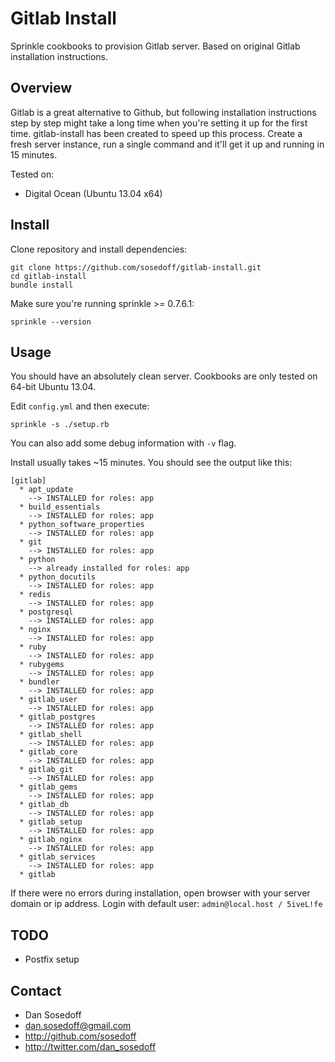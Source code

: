 # Gitlab Install

Sprinkle cookbooks to provision Gitlab server. Based on original Gitlab
installation instructions.

## Overview

Gitlab is a great alternative to Github, but following installation instructions
step by step might take a long time when you're setting it up for the first time. 
gitlab-install has been created to speed up this process. Create a fresh server 
instance, run a single command and it'll get it up and running in 15 minutes.

Tested on:

- Digital Ocean (Ubuntu 13.04 x64)

## Install

Clone repository and install dependencies:

```
git clone https://github.com/sosedoff/gitlab-install.git
cd gitlab-install
bundle install
```

Make sure you're running sprinkle >= 0.7.6.1:

```
sprinkle --version
```

## Usage

You should have an absolutely clean server. 
Cookbooks are only tested on 64-bit Ubuntu 13.04. 

Edit `config.yml` and then execute:

```
sprinkle -s ./setup.rb
```

You can also add some debug information with `-v` flag.

Install usually takes ~15 minutes. You should see the output like this:

```
[gitlab]
  * apt_update
    --> INSTALLED for roles: app
  * build_essentials
    --> INSTALLED for roles: app
  * python_software_properties
    --> INSTALLED for roles: app
  * git
    --> INSTALLED for roles: app
  * python
    --> already installed for roles: app
  * python_docutils
    --> INSTALLED for roles: app
  * redis
    --> INSTALLED for roles: app
  * postgresql
    --> INSTALLED for roles: app
  * nginx
    --> INSTALLED for roles: app
  * ruby
    --> INSTALLED for roles: app
  * rubygems
    --> INSTALLED for roles: app
  * bundler
    --> INSTALLED for roles: app
  * gitlab_user
    --> INSTALLED for roles: app
  * gitlab_postgres
    --> INSTALLED for roles: app
  * gitlab_shell
    --> INSTALLED for roles: app
  * gitlab_core
    --> INSTALLED for roles: app
  * gitlab_git
    --> INSTALLED for roles: app
  * gitlab_gems
    --> INSTALLED for roles: app
  * gitlab_db
    --> INSTALLED for roles: app
  * gitlab_setup
    --> INSTALLED for roles: app
  * gitlab_nginx
    --> INSTALLED for roles: app
  * gitlab_services
    --> INSTALLED for roles: app
  * gitlab
```

If there were no errors during installation, open browser with your server domain
or ip address. Login with default user: `admin@local.host / 5iveL!fe`

## TODO

- Postfix setup

## Contact

- Dan Sosedoff
- dan.sosedoff@gmail.com
- http://github.com/sosedoff
- http://twitter.com/dan_sosedoff
